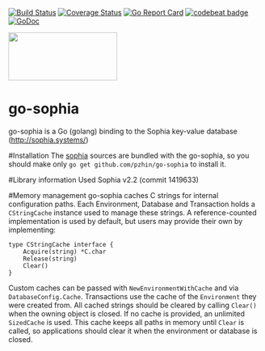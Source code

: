 [![Build Status](https://travis-ci.org/pzhin/go-sophia.svg?branch=master)](https://travis-ci.org/pzhin/go-sophia) [![Coverage Status](https://coveralls.io/repos/github/pzhin/go-sophia/badge.svg?branch=master)](https://coveralls.io/github/pzhin/go-sophia?branch=master) [![Go Report Card](https://goreportcard.com/badge/github.com/pzhin/go-sophia)](https://goreportcard.com/report/github.com/pzhin/go-sophia) [![codebeat badge](https://codebeat.co/badges/dd136517-c8e3-4ab2-8ab4-ae34645cc826)](https://codebeat.co/projects/github-com-pzhin-go-sophia) [![GoDoc](https://godoc.org/github.com/pzhin/go-sophia?status.svg)](https://godoc.org/github.com/pzhin/go-sophia)

<a href="http://sphia.org"><img src="http://media.charlesleifer.com/blog/photos/sophia-logo.png" width="215px" height="95px" /></a>

# go-sophia 
go-sophia is a Go (golang) binding to the Sophia key-value database (http://sophia.systems/)

#Installation
The [sophia](http://sophia.systems/) sources are bundled with the go-sophia, so you should make only `go get github.com/pzhin/go-sophia` to install it.

#Library information
Used Sophia v2.2 (commit 1419633)

#Memory management
go-sophia caches C strings for internal configuration paths. Each Environment,
Database and Transaction holds a `CStringCache` instance used to manage these
strings. A reference-counted implementation is used by default, but users may
provide their own by implementing:

```
type CStringCache interface {
    Acquire(string) *C.char
    Release(string)
    Clear()
}
```

Custom caches can be passed with `NewEnvironmentWithCache` and via
`DatabaseConfig.Cache`. Transactions use the cache of the `Environment` they
were created from. All cached strings should be cleared by calling `Clear()`
when the owning object is closed.
If no cache is provided, an unlimited `SizedCache` is used. This cache keeps all
paths in memory until `Clear` is called, so applications should clear it when
the environment or database is closed.
